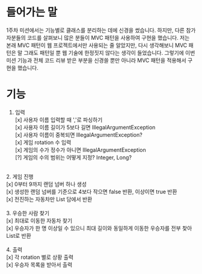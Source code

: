 # 들어가는 말
1주차 미션에서는 기능별로 클래스를 분리하는 데에 신경을 썼습니다. 하지만, 다른 참가자분들의 코드를 살펴보니 많은 분들이 MVC 패턴을 사용하여 구현을 했습니다.
저는 본래 MVC 패턴이 웹 프로젝트에서만 사용되는 줄 알았지만, 다시 생각해보니 MVC 패턴은 말 그래도 패턴일 뿐 웹 기술에 한정짓지 않다는 생각이 들었습니다.
그렇기에 이번 미션 기능과 전체 코드 리뷰 받은 부분을 신경쓸 뿐만 아니라 MVC 패턴을 적용해서 구현을 했습니다.

# 기능
1. 입력<br/>
[x] 사용자 이름 입력할 때 ','로 파싱하기<br/>
[x] 사용자 이름 길이가 5보다 길면 IllegalArgumentException<br/>
[x] 사용자 이름이 중복되면 IllegalArgumentException?<br/>
[x] 게임 rotation 수 입력<br/>
[x] 게임의 수가 정수가 아니면 IllegalArgumentException<br/>
[?] 게임의 수의 범위는 어떻게 지정? Integer, Long?<br/>
</br>
2. 게임 진행</br>
[x] 0부터 9까지 랜덤 넘버 하나 생성</br>
[x] 생성한 랜덤 넘버를 기준으로 4보다 작으면 false 반환, 이상이면 true 반환</br>
[x] 전진하는 자동차만 List 담에서 반환</br>
</br>
3. 우승한 사람 찾기</br>
[x] 최대로 이동한 자동차 찾기</br>
[x] 우승자가 한 명 이상일 수 있으니 최대 길이와 동일하게 이동한 우승자를 전부 찾아 List로 반환</br>
</br>
4. 출력</br>
[x] 각 rotation 별로 상황 출력</br>
[x] 우승자 목록을 받아서 출력
